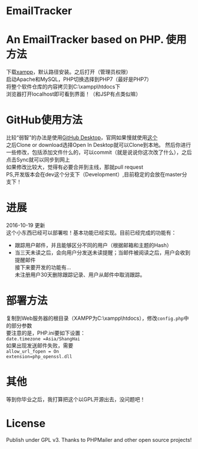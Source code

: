 # EmailTracker
An EmailTracker based on PHP.
使用方法
===
下载[xampp](http://www.xampps.com/)，默认路径安装。之后打开（管理员权限）<br>
启动Apache和MySQL，PHP切换选择到PHP7（最好是PHP7）<br>
将整个软件仓库的内容拷贝到C:\xampp\htdocs下<br>
浏览器打开localhost即可看到界面！（和JSP有点类似嘛）

GitHub使用方法
====
比较“弱智”的办法是使用[GitHub Desktop](https://desktop.github.com/)，官网如果慢就使用[这个](http://download.csdn.net/detail/u013929731/9371385)<br>
之后Clone or download选择Open In Desktop就可以Clone到本地。
然后你进行一些修改，包括添加文件什么的，可以commit（就是说说你这次改了什么），之后点击Sync就可以同步到网上<br>
如果修改比较大，觉得有必要合并到主线，那就pull request<br>
PS,开发版本会在dev这个分支下（Development）,目前稳定的会放在master分支下！<br>


进展
====
2016-10-19  更新<br>
这个小东西已经可以部署啦！基本功能已经实现。目前已经完成的功能有：
* 跟踪用户邮件，并且能够区分不同的用户（根据邮箱和主题的Hash）<br>
* 当三天未读之后，会向用户分发送未读提醒；当邮件被阅读之后，用户会收到提醒邮件<br>
接下来要开发的功能有...<br>
未注册用户30天删除跟踪记录、用户从邮件中取消跟踪。

部署方法
====
复制到Web服务器的根目录（XAMPP为C:\xampp\htdocs），修改`config.php`中的部分参数<br>
要注意的是，PHP.ini要如下设置：<br>
`date.timezone =Asia/ShangHai`<br>
如果出现发送邮件失败，需要<br>
`allow_url_fopen = On`<br>
`extension=php_openssl.dll`<br>

其他
====
等到你毕业之后，我打算把这个以GPL开源出去，没问题吧！


License
=====
Publish under GPL v3.
Thanks to PHPMailer and other open source projects!